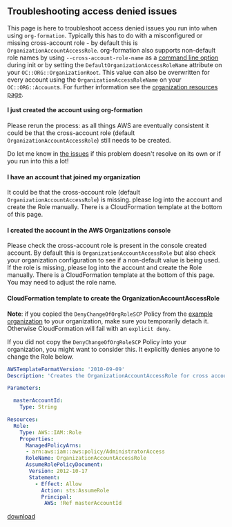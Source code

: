 
## Troubleshooting access denied issues

This page is here to troubleshoot access denied issues you run into when using `org-formation`. Typically this has to do with a misconfigured or missing cross-account role - by default this is `OrganizationAccountAccessRole`. org-formation also supports non-default role names by using `--cross-account-role-name` as a [command line option](https://github.com/org-formation/org-formation-cli/blob/master/docs/cli-reference.md#org-formation-init) during init or by setting the `DefaultOrganizationAccessRoleName` attribute on your `OC::ORG::OrganizationRoot`. This value can also be overwritten for every account using the `OrganizationAccessRoleName` on your `OC::ORG::Account`s. For further information see the [organization resources page](https://github.com/org-formation/org-formation-cli/blob/master/docs/organization-resources.md).


#### I just created the account using org-formation

Please rerun the process: as all things AWS are eventually consistent it could be that the cross-account role (default `OrganizationAccountAccessRole`) still needs to be created.

Do let me know in [the issues](https://github.com/OlafConijn/AwsOrganizationFormation/issues) if this problem doesn't resolve on its own or if you run into this a lot!


#### I have an account that joined my organization

It could be that the cross-account role (default `OrganizationAccountAccessRole`) is missing. please log into the account and create the Role manually. There is a CloudFormation template at the bottom of this page.


#### I created the account in the AWS Organizations console

Please check the cross-account role is present in the console created account. By default this is `OrganizationAccountAccessRole` but also check your organization configuration to see if a non-default value is being used. If the role is missing, please log into the account and create the Role manually. There is a CloudFormation template at the bottom of this page. You may need to adjust the role name.


#### CloudFormation template to create the OrganizationAccountAccessRole

**Note**: if you copied the `DenyChangeOfOrgRoleSCP` Policy from the [example organization](../examples/organization.yml) to your organization, make sure you temporarily detach it. Otherwise CloudFormation will fail with an `explicit deny`.

If you did not copy the `DenyChangeOfOrgRoleSCP` Policy into your organization, you might want to consider this. It explicitly denies anyone to change the Role below.

``` yaml
AWSTemplateFormatVersion: '2010-09-09'
Description: 'Creates the OrganizationAccountAccessRole for cross account access'

Parameters:

  masterAccountId:
    Type: String

Resources:
  Role:
    Type: AWS::IAM::Role
    Properties:
      ManagedPolicyArns:
      - arn:aws:iam::aws:policy/AdministratorAccess
      RoleName: OrganizationAccountAccessRole
      AssumeRolePolicyDocument:
       Version: 2012-10-17
       Statement:
         - Effect: Allow
           Action: sts:AssumeRole
           Principal:
            AWS: !Ref masterAccountId
```

[download](./organizationAccountAccessRole.yml)
